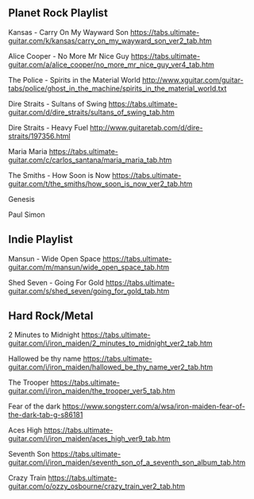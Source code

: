## Planet Rock Playlist 

Kansas - Carry On My Wayward Son
https://tabs.ultimate-guitar.com/k/kansas/carry_on_my_wayward_son_ver2_tab.htm

Alice Cooper - No More Mr Nice Guy
https://tabs.ultimate-guitar.com/a/alice_cooper/no_more_mr_nice_guy_ver4_tab.htm

The Police - Spirits in the Material World
http://www.xguitar.com/guitar-tabs/police/ghost_in_the_machine/spirits_in_the_material_world.txt

Dire Straits - Sultans of Swing
https://tabs.ultimate-guitar.com/d/dire_straits/sultans_of_swing_tab.htm

Dire Straits - Heavy Fuel
http://www.guitaretab.com/d/dire-straits/197356.html

Maria Maria
https://tabs.ultimate-guitar.com/c/carlos_santana/maria_maria_tab.htm

The Smiths - How Soon is Now
https://tabs.ultimate-guitar.com/t/the_smiths/how_soon_is_now_ver2_tab.htm

Genesis

Paul Simon

## Indie Playlist

Mansun - Wide Open Space
https://tabs.ultimate-guitar.com/m/mansun/wide_open_space_tab.htm

Shed Seven - Going For Gold
https://tabs.ultimate-guitar.com/s/shed_seven/going_for_gold_tab.htm

## Hard Rock/Metal

2 Minutes to Midnight
https://tabs.ultimate-guitar.com/i/iron_maiden/2_minutes_to_midnight_ver2_tab.htm

Hallowed be thy name
https://tabs.ultimate-guitar.com/i/iron_maiden/hallowed_be_thy_name_ver2_tab.htm

The Trooper
https://tabs.ultimate-guitar.com/i/iron_maiden/the_trooper_ver5_tab.htm

Fear of the dark
https://www.songsterr.com/a/wsa/iron-maiden-fear-of-the-dark-tab-g-s86181

Aces High
https://tabs.ultimate-guitar.com/i/iron_maiden/aces_high_ver9_tab.htm

Seventh Son
https://tabs.ultimate-guitar.com/i/iron_maiden/seventh_son_of_a_seventh_son_album_tab.htm

Crazy Train 
https://tabs.ultimate-guitar.com/o/ozzy_osbourne/crazy_train_ver2_tab.htm
